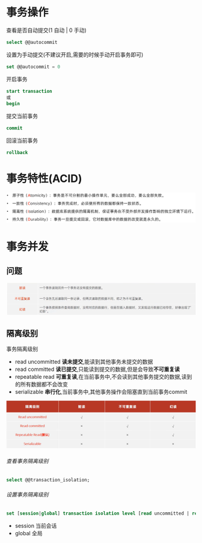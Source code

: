 # 事务操作

查看是否自动提交(1 自动 | 0 手动)

```sql
select @@autocommit
```

设置为手动提交(不建议开启,需要的时候手动开启事务即可)

```sql
set @@autocommit = 0
```

开启事务

```sql
start transaction
或
begin
```

提交当前事务

```sql
commit
```

回滚当前事务

```sql
rollback
   ```

# 事务特性(ACID)

![](images/Pasted%20image%2020240220192803.png)

# 事务并发

## 问题

![](images/Pasted%20image%2020240220194453.png)

## 隔离级别

事务隔离级别

- read uncommitted **读未提交**,能读到其他事务未提交的数据
- read committed **读已提交**,只能读到提交的数据,但是会导致**不可重复读**
- repeatable read **可重复读**,在当前事务中,不会读到其他事务提交的数据,读到的所有数据都不会改变
- serializable **串行化**,当前事务中,其他事务操作会阻塞直到当前事务commit

![](images/Pasted%20image%2020240220195222.png)

###### 查看事务隔离级别

```sql
select @@transaction_isolation;
```

###### 设置事务隔离级别

```sql
set [session|global] transaction isolation level [read uncommitted | read committed | repeatable read | serializable]
```

- session 当前会话
- global 全局 